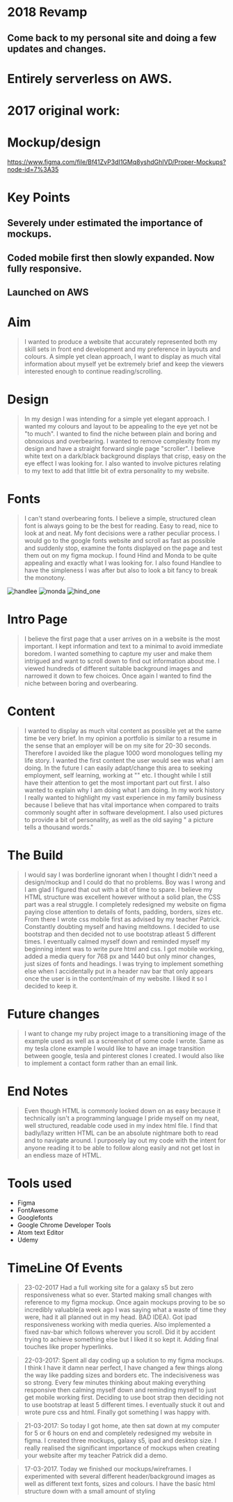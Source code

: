 # 2018 Revamp
## Come back to my personal site and doing a few updates and changes.

# Entirely serverless on AWS.


# 2017 original work: 

# Mockup/design
https://www.figma.com/file/Bf41ZvP3dI1GMq8yshdGhIVD/Proper-Mockups?node-id=7%3A35

# Key Points

## Severely under estimated the importance of mockups.

## Coded mobile first then slowly expanded. Now fully responsive.

## Launched on AWS

# Aim
> I wanted to produce a website that accurately represented both my skill sets in front end development and my preference in layouts and colours. A simple yet clean approach, I want to display as much vital information about myself yet be extremely brief and keep the viewers interested enough to continue reading/scrolling.

# Design
> In my design I was intending for a simple yet elegant approach. I wanted my colours and layout to be appealing to the eye yet not be "to much". I wanted to find the niche between plain and boring and obnoxious and overbearing. I wanted to remove complexity from my design and have a straight forward single page "scroller". I believe white text on a dark/black background displays that crisp, easy on the eye effect I was looking for. I also wanted to involve pictures relating to my text to add that little bit of extra personality to my website.

# Fonts
> I can't stand overbearing fonts. I believe a simple, structured clean font is always going to be the best for reading. Easy to read, nice to look at and neat. My font decisions were a rather peculiar process. I would go to the google fonts website and scroll as fast as possible and suddenly stop, examine the fonts displayed on the page and test them out on my figma mockup. I found Hind and Monda to be quite appealing and exactly what I was looking for. I also found Handlee to have the simpleness I was after but also to look a bit fancy to break the monotony.

![handlee](references/handlee.png)
![monda](references/Monda.png)
![hind_one](references/Hind_font.png)

# Intro Page
> I believe the first page that a user arrives on in a website is the most important. I kept information and text to a minimal to avoid immediate boredom. I wanted something to capture my user and make them intrigued and want to scroll down to find out information about me. I viewed hundreds of different suitable background images and narrowed it down to few choices. Once again I wanted to find the niche between boring and overbearing.

# Content
> I wanted to display as much vital content as possible yet at the same time be very brief. In my opinion a portfolio is similar to a resume in the sense that an employer will be on my site for 20-30 seconds. Therefore I avoided like the plague 1000 word monologues telling my life story. I wanted the first content the user would see was what I am doing. In the future I can easily adapt/change this area to seeking employment, self learning, working at "" etc. I thought while I still have their attention to get the most important part out first. I also wanted to explain why I am doing what I am doing. In my work history I really wanted to highlight my vast experience in my family business because I believe that has vital importance when compared to traits commonly sought after in software development. I also used pictures to provide a bit of personality, as well as the old saying " a picture tells a thousand words."

# The Build
> I would say I was borderline ignorant when I thought I didn't need a design/mockup and I could do that no problems. Boy was I wrong and I am glad I figured that out with a bit of time to spare. I believe my HTML structure was excellent however without a solid plan, the CSS part was a real struggle. I completely redesigned my website on figma paying close attention to details of fonts, padding, borders, sizes etc. From there I wrote css mobile first as advised by my teacher Patrick. Constantly doubting myself and having meltdowns. I decided to use bootstrap and then decided not to use bootstrap atleast 5 different times. I eventually calmed myself down and reminded myself my beginning intent was to write pure html and css. I got mobile working, added a media query for 768 px and 1440 but only minor changes, just sizes of fonts and headings. I was trying to implement something else when I accidentally put in a header nav bar that only appears once the user is in the content/main of my website. I liked it so I decided to keep it.

# Future changes
> I want to change my ruby project image to a transitioning image of the example used as well as a screenshot of some code I wrote. Same as my tesla clone example I would like to have an image transition between google, tesla and pinterest clones I created. I would also like to implement a contact form rather than an email link.

# End Notes
> Even though HTML is commonly looked down on as easy because it technically isn't a programming language I pride myself on my neat, well structured, readable code used in my index html file. I find that badly/lazy written HTML can be an absolute nightmare both to read and to navigate around. I purposely lay out my code with the intent for anyone reading it to be able to follow along easily and not get lost in an endless maze of HTML.


# Tools used
>
- Figma
- FontAwesome
- Googlefonts
- Google Chrome Developer Tools
- Atom text Editor
- Udemy



# TimeLine Of Events
> 23-02-2017
Had a full working site for a galaxy s5 but zero responsiveness what so ever. Started making small changes with reference to my figma mockup. Once again mockups proving to be so incredibly valuable(a week ago I was saying what a waste of time they were, had it all planned out in my head. BAD IDEA). Got ipad responsiveness working with media queries. Also implemented a fixed nav-bar which follows wherever you scroll. Did it by accident trying to achieve something else but I liked it so kept it. Adding final touches like proper hyperlinks.


> 22-03-2017:
Spent all day coding up a solution to my figma mockups. I think I have it damn near perfect, I have changed a few things along the way like padding sizes and borders etc. The indecisiveness was so strong. Every few minutes thinking about making everything responsive then calming myself down and reminding myself to just get mobile working first. Deciding to use boot strap then deciding not to use bootstrap at least 5 different times. I eventually stuck it out and wrote pure css and html. Finally got something I was happy with.


> 21-03-2017: So today I got home, ate then sat down at my computer for 5 or 6 hours on end and completely
redesigned my website in figma. I created three mockups, galaxy s5, ipad and desktop size. I really realised the significant importance of mockups when creating your website after my teacher Patrick did a demo.

> 17-03-2017. Today we finished our mockups/wireframes. I experimented with several different header/background images as well as different text fonts, sizes and colours. I have the basic html structure down with a small amount of styling
